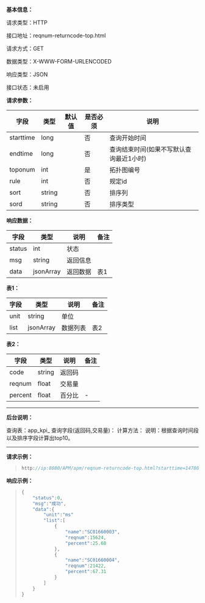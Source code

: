 **基本信息：**

请求类型：HTTP

接口地址：reqnum-returncode-top.html

请求方式：GET

数据类型：X-WWW-FORM-URLENCODED

响应类型：JSON

接口状态：未启用

**请求参数：**

| **字段** | **类型** | **默认值** | **是否必须** | **说明** |
| --- | --- | --- | --- | --- |
| starttime | long | | 否 | 查询开始时间 |
| endtime | long | | 否 | 查询结束时间\(如果不写默认查询最近1小时\) |
| toponum | int | | 是 | 拓扑图编号 |
| rule | int | | 否 | 规定id |
| sort| string | | 否 | 排序列 |
| sord | string | | 否 | 排序类型 |

**响应数据：**

| **字段** | **类型** | **说明** | **备注** |
| --- | --- | --- | --- |
| status | int | 状态 | |
| msg | string | 返回信息 | |
| data | jsonArray | 返回数据 | 表1 |

**表1：**

| **字段** | **类型** | **说明** | **备注** |
| --- | --- | --- | --- |
| unit | string | 单位 | |
| list | jsonArray | 数据列表 | 表2 |

**表2：**

| **字段** | **类型** | **说明** | **备注** |
| --- | --- | --- | --- |
| code | string | 返回码 |  |
| reqnum | float | 交易量 | |
| percent | float | 百分比 | - |

---

**后台说明：**

查询表：app\_kpi\_
查询字段\(返回码,交易量\)：
计算方法：
说明：根据查询时间段以及排序字段计算出top10。

---

**请求示例：**

> ```js
> http://ip:8080/APM/apm/reqnum-returncode-top.html?starttime=1478048400&endtime=1478052000&sort=pagetranstime&sord=DESC
> ```

**响应示例：**

> ```js
> {
>     "status":0,
>     "msg":"成功",
>     "data":{
>         "unit":"ms"
>         "list":[
>             {
>                 "name":"SC01660003",
>                 "reqnum":15624,
>                 "percent":25.68            
>             },
>             {
>                 "name":"SC01660004",
>                 "reqnum":21422,
>                 "percent":67.31 
>             }
>         ]
>     }
> }
> ```